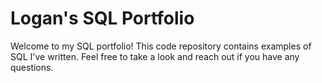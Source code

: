 # Logan's SQL Portfolio
Welcome to my SQL portfolio! This code repository contains examples of SQL I've written. Feel free to take a look and reach out if you have any questions.

